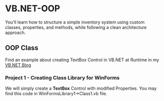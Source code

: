 # VB.NET-OOP
You'll learn how to structure a simple inventory system using custom classes, properties, and methods, while following a clean architecture approach.
## OOP Class
Find an example about creating TextBox Control in VB.NET at Runtime in my [VB.NET Blog](https://adonetaccess2003.blogspot.com/2011/05/vb-net-create-objects-in-runtime.html)
### Project 1 - Creating Class Library for WinForms
We will simply create a **TextBox** Control with modified Properties.
You may find this code in WinFormsLibrary1->Class1.vb file.
